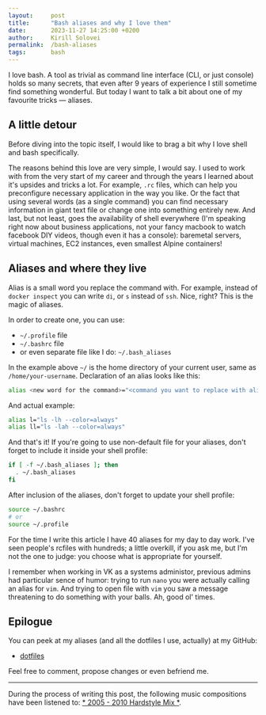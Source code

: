 ```yaml
---
layout:     post
title:      "Bash aliases and why I love them"
date:       2023-11-27 14:25:00 +0200
author:     Kirill Solovei
permalink:  /bash-aliases
tags:       bash
---
```

I love bash. A tool as trivial as command line interface (CLI, or just console)
holds so many secrets, that even after 9 years of experience I still sometime
find something wonderful. But today I want to talk a bit about one of my
favourite tricks — aliases.

<!--more-->

## A little detour

Before diving into the topic itself, I would like to brag a bit why I love
shell and bash specifically.

The reasons behind this love are very simple, I would say. I used to work with
from the very start of my career and through the years I learned about it's
upsides and tricks a lot. For example, `.rc` files, which can help you
preconfigure necessary application in the way you like. Or the fact that using
several words (as a single command) you can find necessary information in giant
text file or change one into something entirely new. And last, but not least,
goes the availability of shell everywhere (I'm speaking right now about business
applications, not your fancy macbook to watch facebook DIY videos, though even
it has a console): baremetal servers, virtual machines, EC2 instances, even
smallest Alpine containers!

## Aliases and where they live

Alias is a small word you replace the command with. For example, instead of
`docker inspect` you can write `di`, or `s` instead of `ssh`. Nice, right?
This is the magic of aliases.

In order to create one, you can use:

- `~/.profile` file
- `~/.bashrc` file
- or even separate file like I do: `~/.bash_aliases`

In the example above `~/` is the home directory of your current user, same as
`/home/your-username`.
Declaration of an alias looks like this:

```bash
alias <new word for the command>="<command you want to replace with alias>"
```

And actual example:

```bash
alias l="ls -lh --color=always"
alias ll="ls -lah --color=always"
```

And that's it! If you're going to use non-default file for your aliases, don't
forget to include it inside your shell profile:

```bash
if [ -f ~/.bash_aliases ]; then
  . ~/.bash_aliases
fi
```

After inclusion of the aliases, don't forget to update your shell profile:

```bash
source ~/.bashrc
# or
source ~/.profile
```

For the time I write this article I have 40 aliases for my day to day work.
I've seen people's rcfiles with hundreds; a little overkill, if you ask me, but
I'm not the one to judge: you choose what is appropriate for yourself.

I remember when working in VK as a systems administor, previous admins had
particular sence of humor: trying to run `nano` you were actually calling an
alias for `vim`. And trying to open file with `vim` you saw a message
threatening to do something with your balls. Ah, good ol' times.

## Epilogue

You can peek at my aliases (and all the dotfiles I use, actually) at my GitHub:

- [dotfiles](https://github.com/hatedabamboo/dotfiles)

Feel free to comment, propose changes or even befriend me.

***

During the process of writing this post, the following music compositions have
been listened to:
[* 2005 - 2010 Hardstyle Mix *](https://www.youtube.com/watch?v=XytcoeXiaZ0).
